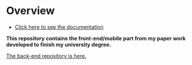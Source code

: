 # Overview
- [Click here to see the documentation](docs/00-overview.md)

**This repository contains the front-end/mobile part from my paper work developed to finish my university degree.**

[The back-end repository is here.](https://github.com/otavio-azevedo/EatZ.API)